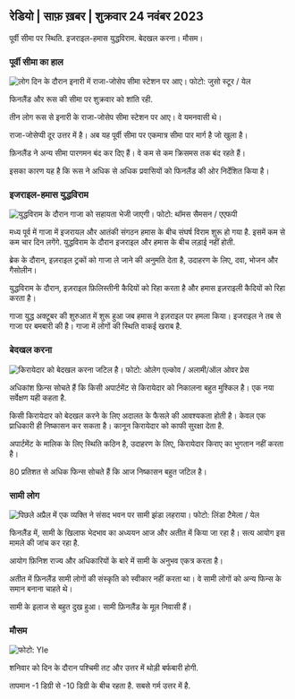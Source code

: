## रेडियो \| साफ़ ख़बर \| शुक्रवार 24 नवंबर 2023

पूर्वी सीमा पर स्थिति. इजराइल-हमास युद्धविराम. बेदखल करना। मौसम।

### पूर्वी सीमा का हाल

![लोग दिन के दौरान इनारी में राजा-जोसेप सीमा स्टेशन पर आए। फोटो: जुसो स्टूर / येल](https://images.cdn.yle.fi/image/upload/c_crop,h_3368,w_5986,x_0,y_0/ar_1.7777777777777777,c_fill,g_faces,h_675,w_1200/dpr_1.0/q_auto:eco/f_auto/fl_losy/v1700827102/39-120618465608fd4818b7)

फिनलैंड और रूस की सीमा पर शुक्रवार को शांति रही.

तीन लोग रूस से इनारी के राजा-जोसेप सीमा स्टेशन पर आए। वे यमनवासी थे।

राजा-जोसेप्पी दूर उत्तर में है। अब यह पूर्वी सीमा पर एकमात्र सीमा पार मार्ग है जो खुला है।

फ़िनलैंड ने अन्य सीमा पारगमन बंद कर दिए हैं। वे कम से कम क्रिसमस तक बंद रहते हैं।

इसका कारण यह है कि रूस ने अधिक से अधिक प्रवासियों को फिनलैंड की ओर निर्देशित किया है।

### इजराइल-हमास युद्धविराम

![युद्धविराम के दौरान गाजा को सहायता भेजी जाएगी। फोटो: थॉमस सैमसन / एएफपी](https://images.cdn.yle.fi/image/upload/c_crop,h_2879,w_5119,x_0,y_533/ar_1.777777777777777,c_fill,g_faces,h_675,w_1200/dpr_1.0/q_auto:eco/f_auto/fl_losy/v1700822253/39-120580865603d3467a7a)

मध्य पूर्व में गाजा में इजरायल और आतंकी संगठन हमास के बीच संघर्ष विराम शुरू हो गया है. इसमें कम से कम चार दिन लगेंगे. युद्धविराम के दौरान इजराइल और हमास के बीच लड़ाई नहीं होती.

ब्रेक के दौरान, इज़राइल ट्रकों को गाजा ले जाने की अनुमति देता है, उदाहरण के लिए, दवा, भोजन और गैसोलीन।

युद्धविराम के दौरान, इज़राइल फ़िलिस्तीनी कैदियों को रिहा करता है और हमास इज़राइली कैदियों को रिहा करता है।

गाजा युद्ध अक्टूबर की शुरुआत में शुरू हुआ जब हमास ने इज़राइल पर हमला किया। इजराइल ने तब से गाजा पर बमबारी की है। गाजा में लोगों की स्थिति वाकई खराब है.

### बेदखल करना

![किरायेदार को बेदखल करना जटिल है। फोटो: ओलेग एल्कोव / अलामी/ऑल ओवर प्रेस](https://images.cdn.yle.fi/image/upload/c_crop,h_3182,w_5657,x_121,y_740/ar_1.7777777777777777,c_fill,g_faces,h_675,w_1200/dpr_1.0/q_auto:eco/f_auto/fl_losy/v1698135288/39-115380264d2449083906)

अधिकांश फ़िन्स सोचते हैं कि किसी अपार्टमेंट से किरायेदार को निकालना बहुत मुश्किल है। एक नया सर्वेक्षण यही कहता है.

किसी किरायेदार को बेदखल करने के लिए अदालत के फैसले की आवश्यकता होती है। केवल एक प्राधिकारी ही निष्कासन कर सकता है। कानून किरायेदार को काफी सुरक्षा देता है.

अपार्टमेंट के मालिक के लिए स्थिति कठिन है, उदाहरण के लिए, किरायेदार किराए का भुगतान नहीं करता है।

80 प्रतिशत से अधिक फिन्स सोचते हैं कि आज निष्कासन बहुत जटिल है।

### सामी लोग

![पिछले अप्रैल में एक व्यक्ति ने संसद भवन पर सामी झंडा लहराया। फोटो: लिंडा टैमेला / येल](https://images.cdn.yle.fi/image/upload/c_crop,h_659,w_1173,x_0,y_133/ar_1.7777777777777777,c_fill,g_faces,h_675,w_1200/dpr_1.0/q_auto:eco/f_auto/fl_losy/v1693572536/39-10986686437da2797694)

फिनलैंड में, सामी के खिलाफ भेदभाव का अध्ययन आज और अतीत में किया जा रहा है। सत्य आयोग इस मामले की जांच कर रहा है.

आयोग फ़िनिश राज्य और अधिकारियों के बारे में सामी के अनुभव एकत्र करता है।

अतीत में फ़िनलैंड सामी लोगों की संस्कृति को स्वीकार नहीं करता था। वे सामी लोगों को अन्य फिन्स के समान बनाना चाहते थे।

सामी के इलाज से बहुत दुख हुआ। सामी फ़िनलैंड के मूल निवासी हैं।

### मौसम

![ फोटो: Yle](https://images.cdn.yle.fi/image/upload/c_crop,h_1080,w_1919,x_0,y_0/ar_1.7777777777777777,c_fill,g_faces,h_675,w_1200/dpr_1.0/q_auto:eco/f_auto/fl_losy/v1700835658/39-12063856560b12785459)

शनिवार को दिन के दौरान पश्चिमी तट और उत्तर में थोड़ी बर्फबारी होगी.

तापमान -1 डिग्री से -10 डिग्री के बीच रहता है. सबसे गर्म उत्तर में है.